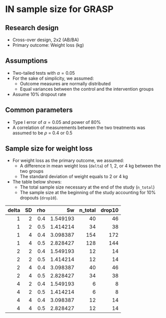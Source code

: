 IN sample size for GRASP
================

## Research design

-   Cross-over design, 2x2 (AB/BA)
-   Primary outcome: Weight loss (kg)

## Assumptions

-   Two-tailed tests with *α* = 0.05
-   For the sake of simplicity, we assumed:
    -   Outcome measures are normally distributed
    -   Equal variances between the control and the intervention groups
-   Assume 10% dropout rate

## Common parameters

-   Type I error of *α* = 0.05 and power of 80%
-   A correlation of measurements between the two treatments was assumed
    to be *ρ* = 0.4 or 0.5

## Sample size for weight loss

-   For weight loss as the primary outcome, we assumed:
    -   A difference in mean weight loss (`delta`) of 1, 2, or 4 kg
        between the two groups
    -   The standard deviation of weight equals to 2 or 4 kg
-   The table below shows:
    -   The total sample size necessary at the end of the study
        (`n_total`)
    -   The sample size at the beginning of the study accounting for 10%
        dropouts (`drop10`).

| delta |  SD | rho |       Sw | n_total | drop10 |
|------:|----:|----:|---------:|--------:|-------:|
|     1 |   2 | 0.4 | 1.549193 |      40 |     46 |
|     1 |   2 | 0.5 | 1.414214 |      34 |     38 |
|     1 |   4 | 0.4 | 3.098387 |     154 |    172 |
|     1 |   4 | 0.5 | 2.828427 |     128 |    144 |
|     2 |   2 | 0.4 | 1.549193 |      12 |     14 |
|     2 |   2 | 0.5 | 1.414214 |      12 |     14 |
|     2 |   4 | 0.4 | 3.098387 |      40 |     46 |
|     2 |   4 | 0.5 | 2.828427 |      34 |     38 |
|     4 |   2 | 0.4 | 1.549193 |       6 |      8 |
|     4 |   2 | 0.5 | 1.414214 |       6 |      8 |
|     4 |   4 | 0.4 | 3.098387 |      12 |     14 |
|     4 |   4 | 0.5 | 2.828427 |      12 |     14 |
